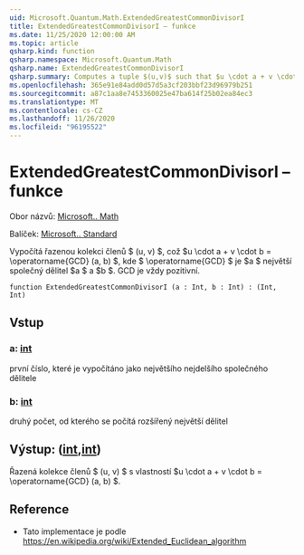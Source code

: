 ```yaml
---
uid: Microsoft.Quantum.Math.ExtendedGreatestCommonDivisorI
title: ExtendedGreatestCommonDivisorI – funkce
ms.date: 11/25/2020 12:00:00 AM
ms.topic: article
qsharp.kind: function
qsharp.namespace: Microsoft.Quantum.Math
qsharp.name: ExtendedGreatestCommonDivisorI
qsharp.summary: Computes a tuple $(u,v)$ such that $u \cdot a + v \cdot b = \operatorname{GCD}(a, b)$, where $\operatorname{GCD}$ is $a$ greatest common divisor of $a$ and $b$. The GCD is always positive.
ms.openlocfilehash: 365e91e84add0d57d5a3cf203bbf23d96979b251
ms.sourcegitcommit: a87c1aa8e7453360025e47ba614f25b02ea84ec3
ms.translationtype: MT
ms.contentlocale: cs-CZ
ms.lasthandoff: 11/26/2020
ms.locfileid: "96195522"
---
```

# <a name="extendedgreatestcommondivisori-function"></a>ExtendedGreatestCommonDivisorI – funkce

Obor názvů: [Microsoft.. Math](xref:Microsoft.Quantum.Math)

Balíček: [Microsoft.. Standard](https://nuget.org/packages/Microsoft.Quantum.Standard)


Vypočítá řazenou kolekci členů $ (u, v) $, což $u \cdot a + v \cdot b = \operatorname{GCD} (a, b) $, kde $ \operatorname{GCD} $ je $a $ největší společný dělitel $a $ a $b $. GCD je vždy pozitivní.

```qsharp
function ExtendedGreatestCommonDivisorI (a : Int, b : Int) : (Int, Int)
```


## <a name="input"></a>Vstup

### <a name="a--int"></a>a: [int](xref:microsoft.quantum.lang-ref.int)

první číslo, které je vypočítáno jako největšího nejdelšího společného dělitele


### <a name="b--int"></a>b: [int](xref:microsoft.quantum.lang-ref.int)

druhý počet, od kterého se počítá rozšířený největší dělitel



## <a name="output--intint"></a>Výstup: ([int](xref:microsoft.quantum.lang-ref.int),[int](xref:microsoft.quantum.lang-ref.int))

Řazená kolekce členů $ (u, v) $ s vlastností $u \cdot a + v \cdot b = \operatorname{GCD} (a, b) $.

## <a name="references"></a>Reference

- Tato implementace je podle https://en.wikipedia.org/wiki/Extended_Euclidean_algorithm